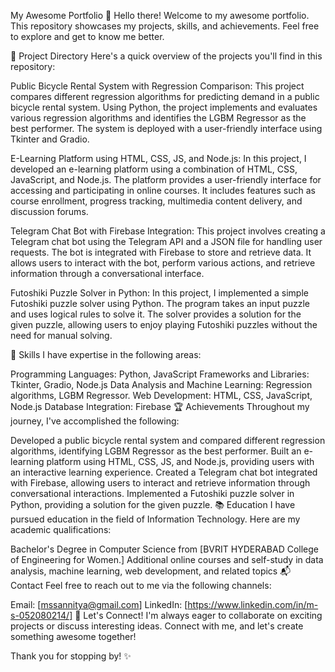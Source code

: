 My Awesome Portfolio
👋 Hello there! Welcome to my awesome portfolio. This repository showcases my projects, skills, and achievements. Feel free to explore and get to know me better.

📁 Project Directory
Here's a quick overview of the projects you'll find in this repository:

Public Bicycle Rental System with Regression Comparison: This project compares different regression algorithms for predicting demand in a public bicycle rental system. Using Python, the project implements and evaluates various regression algorithms and identifies the LGBM Regressor as the best performer. The system is deployed with a user-friendly interface using Tkinter and Gradio.

E-Learning Platform using HTML, CSS, JS, and Node.js: In this project, I developed an e-learning platform using a combination of HTML, CSS, JavaScript, and Node.js. The platform provides a user-friendly interface for accessing and participating in online courses. It includes features such as course enrollment, progress tracking, multimedia content delivery, and discussion forums.

Telegram Chat Bot with Firebase Integration: This project involves creating a Telegram chat bot using the Telegram API and a JSON file for handling user requests. The bot is integrated with Firebase to store and retrieve data. It allows users to interact with the bot, perform various actions, and retrieve information through a conversational interface.

Futoshiki Puzzle Solver in Python: In this project, I implemented a simple Futoshiki puzzle solver using Python. The program takes an input puzzle and uses logical rules to solve it. The solver provides a solution for the given puzzle, allowing users to enjoy playing Futoshiki puzzles without the need for manual solving.

🚀 Skills
I have expertise in the following areas:

Programming Languages: Python, JavaScript
Frameworks and Libraries: Tkinter, Gradio, Node.js
Data Analysis and Machine Learning: Regression algorithms, LGBM Regressor.
Web Development: HTML, CSS, JavaScript, Node.js
Database Integration: Firebase
🏆 Achievements
Throughout my journey, I've accomplished the following:

Developed a public bicycle rental system and compared different regression algorithms, identifying LGBM Regressor as the best performer.
Built an e-learning platform using HTML, CSS, JS, and Node.js, providing users with an interactive learning experience.
Created a Telegram chat bot integrated with Firebase, allowing users to interact and retrieve information through conversational interactions.
Implemented a Futoshiki puzzle solver in Python, providing a solution for the given puzzle.
📚 Education
I have pursued education in the field of Information Technology. Here are my academic qualifications:

Bachelor's Degree in Computer Science from [BVRIT HYDERABAD College of Engineering for Women.]
Additional online courses and self-study in data analysis, machine learning, web development, and related topics
📬 Contact
Feel free to reach out to me via the following channels:

Email: [mssannitya@gmail.com]
LinkedIn: [https://www.linkedin.com/in/m-s-052080214/]
🌟 Let's Connect!
I'm always eager to collaborate on exciting projects or discuss interesting ideas. Connect with me, and let's create something awesome together!

Thank you for stopping by! ✨
